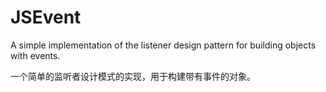 # JSEvent

A simple implementation of the listener design pattern for building objects with events.

一个简单的监听者设计模式的实现，用于构建带有事件的对象。
